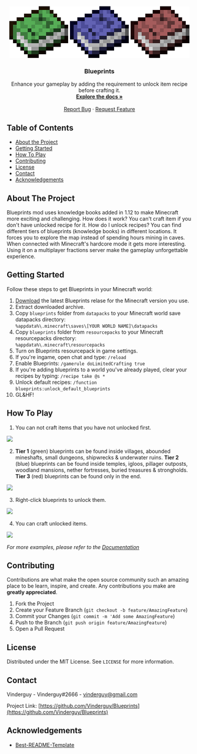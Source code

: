 <!-- PROJECT LOGO -->
<br />
<p align="center">
  <a href="https://github.com/Vinderguy/Blueprints">
    <img src="resources/logo.png" alt="Logo" width="490" height="140">
  </a>

  <h3 align="center">Blueprints</h3>

  <p align="center">
    Enhance your gameplay by adding the requirement to unlock item recipe before crafting it.
    <br />
    <a href="https://github.com/Vinderguy/Blueprints/wiki"><strong>Explore the docs »</strong></a>
    <br />
    <br />
    <a href="https://github.com/Vinderguy/Blueprints/issues">Report Bug</a>
    ·
    <a href="https://github.com/Vinderguy/Blueprints/issues">Request Feature</a>
  </p>
</p>



<!-- TABLE OF CONTENTS -->
## Table of Contents

* [About the Project](#about-the-project)
* [Getting Started](#getting-started)
* [How To Play](#how-to-play)
* [Contributing](#contributing)
* [License](#license)
* [Contact](#contact)
* [Acknowledgements](#acknowledgements)



<!-- ABOUT THE PROJECT -->
## About The Project

Blueprints mod uses knowledge books added in 1.12 to make Minecraft more exciting and challenging. How does it work? You can't craft item if you don't have unlocked recipe for it. How do I unlock recipes? You can find different tiers of blueprints (knowledge books) in different locations. It forces you to explore the map instead of spending hours mining in caves. When connected with Minecraft's hardcore mode it gets more interesting. Using it on a multiplayer fractions server make the gameplay 
unforgettable experience.



<!-- GETTING STARTED -->
## Getting Started

Follow these steps to get Blueprints in your Minecraft world:

1. [Download](#TODO) the latest Blueprints relase for the Minecraft version you use.
2. Extract downloaded archive.
3. Copy `blueprints` folder from `datapacks` to your Minecraft world save datapacks directory:\
`
%appdata%\.minecraft\saves\[YOUR WORLD NAME]\datapacks
`
4. Copy `blueprints` folder from `resourcepacks` to your Minecraft resourcepacks directory:\
`
%appdata%\.minecraft\resourcepacks
`
5. Turn on Blueprints resourcepack in game settings.
6. If you're ingame, open chat and type:
`/reload`
7. Enable Blueprints:
`/gamerule doLimitedCrafting true`
8. If you're adding blueprints to a world you've already played, clear your recipes by typing:
`/recipe take @s *`
9. Unlock default recipes:
`/function blueprints:unlock_default_blueprints`
10. GL&HF!



<!-- HOW TO PLAY -->
## How To Play

1. You can not craft items that you have not unlocked first.

![](https://github.com/Vinderguy/Blueprints/blob/master/resources/screenshots/sample_step1.png)


2. **Tier 1** (green) blueprints can be found inside villages, abounded mineshafts, small dungeons, shipwrecks & underwater ruins. **Tier 2** (blue) blueprints can be found inside temples, igloos, pillager outposts, woodland mansions, nether fortresses, buried treasures & strongholds. **Tier 3** (red) blueprints can be found only in the end.

![](https://github.com/Vinderguy/Blueprints/blob/master/resources/screenshots/sample_step2.png)


3. Right-click blueprints to unlock them.

![](https://github.com/Vinderguy/Blueprints/blob/master/resources/screenshots/sample_step3.png)


4. You can craft unlocked items.

![](https://github.com/Vinderguy/Blueprints/blob/master/resources/screenshots/sample_step4.png)

_For more examples, please refer to the [Documentation](https://github.com/Vinderguy/Blueprints/wiki)_



<!-- CONTRIBUTING -->
## Contributing

Contributions are what make the open source community such an amazing place to be learn, inspire, and create. Any contributions you make are **greatly appreciated**.

1. Fork the Project
2. Create your Feature Branch (`git checkout -b feature/AmazingFeature`)
3. Commit your Changes (`git commit -m 'Add some AmazingFeature`)
4. Push to the Branch (`git push origin feature/AmazingFeature`)
5. Open a Pull Request



<!-- LICENSE -->
## License

Distributed under the MIT License. See `LICENSE` for more information.



<!-- CONTACT -->
## Contact

Vinderguy - Vinderguy#2666 - vinderguy@gmail.com

Project Link: [https://github.com/Vinderguy/Blueprints](https://github.com/Vinderguy/Blueprints)



<!-- ACKNOWLEDGEMENTS -->
## Acknowledgements

* [Best-README-Template](https://github.com/othneildrew/Best-README-Template)
